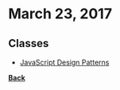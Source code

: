 # March 23, 2017

## Classes

- [JavaScript Design Patterns](https://br.udacity.com/course/javascript-design-patterns--ud989/)

[__Back__](../README.md)
